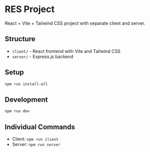 # RES Project

React + Vite + Tailwind CSS project with separate client and server.

## Structure
- `client/` - React frontend with Vite and Tailwind CSS
- `server/` - Express.js backend

## Setup
```bash
npm run install-all
```

## Development
```bash
npm run dev
```

## Individual Commands
- Client: `npm run client`
- Server: `npm run server`